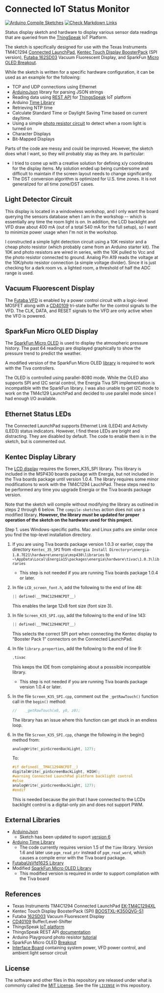 # Connected IoT Status Monitor

[![Arduino Compile Sketches](https://github.com/Andy4495/ConnectedStatusMonitor/actions/workflows/arduino-compile-sketches.yml/badge.svg)](https://github.com/Andy4495/ConnectedStatusMonitor/actions/workflows/arduino-compile-sketches.yml)
[![Check Markdown Links](https://github.com/Andy4495/ConnectedStatusMonitor/actions/workflows/CheckMarkdownLinks.yml/badge.svg)](https://github.com/Andy4495/ConnectedStatusMonitor/actions/workflows/CheckMarkdownLinks.yml)

Status display sketch and hardware to display various sensor data readings that are queried from the [ThingSpeak][6] IoT Platform.

The sketch is specifically designed for use with the Texas Instruments TM4C1294 [Connected LaunchPad][1], [Kentec Touch Display BoosterPack][2] (SPI version), [Futaba 162SD03][9] Vacuum Fluorescent Display, and SparkFun [Micro OLED Breakout][12].

While the sketch is written for a specific hardware configuration, it can be used as an example for the following:

- TCP and UDP connections using Ethernet
- [ArduinoJson][3] library for parsing JSON strings
- Reading data using [REST API][4] for [ThingsSpeak][6] IoT platform
- Arduino [Time Library][5]
- Retrieving NTP time
- Calculate Standard Time or Daylight Saving Time based on current day/time.
- Using a simple [photo resistor circuit][7] to detect when a room light is turned on
- Character Displays
- Bit-Mapped Displays

Parts of the code are messy and could be improved. However, the sketch does what I want, so they will probably stay as they are. In particular:

- I tried to come up with a creative solution for defining x/y coordinates for the display items. My solution ended up being cumbersome and difficult to maintain if the screen layout needs to change significantly.
- The DST conversion algorithm is optimized for U.S. time zones. It is not generalized for all time zone/DST cases.

## Light Detector Circuit

This display is located in a windowless workshop, and I only want the board querying the sensors database when I am in the workshop -- which is essentially any time the room light is on. In addition, the LCD backlight and VFD draw about 400 mA (out of a total 540 mA for the full setup), so I want to minimize power usage when I'm not in the workshop.

I constructed a simple light detection circuit using a 10K resistor and a cheap photo resistor (which probably came from an Arduino starter kit). The 10K and photo resistors are wired in series, with the 10K pulled to Vcc and the photo resistor connected to ground. Analog Pin A19 reads the voltage at the 10K/photo resistor connection (a simple voltage divider). Since it is just checking for a dark room vs. a lighted room, a threshold of half the ADC range is used.

## Vacuum Fluorescent Display

The [Futaba VFD][9] is enabled by a power control circuit with a logic-level MOSFET along with a [CD40109][11] tri-state buffer for the control signals to the VFD. The CLK, DATA, and RESET signals to the VFD are only active when the VFD is powered.

## SparkFun Micro OLED Display

The [SparkFun Micro OLED][12] is used to display the atmospheric pressure history. The past 64 readings are displayed graphically to show the pressure trend to predict the weather.

A modified version of the SparkFun Micro OLED [library][13] is required to work with the Tiva controllers.

The OLED is controlled using parallel-8080 mode. While the OLED also supports SPI and I2C serial control, the Energia Tiva SPI implementation is incompatible with the SparkFun library. I was also unable to get I2C mode to work on the TM4c129 LaunchPad and decided to use parallel mode since I had enough I/O available.

## Ethernet Status LEDs

The Connected LaunchPad supports Ethernet Link (LED4) and Activity (LED3) status indicators. However, I find these LEDs are bright and distracting. They are disabled by default. The code to enable them is in the sketch, but is commented out.

## Kentec Display Library

The [LCD display][2] requires the Screen_K35_SPI library. This library is included in the MSP430 boards package with Energia, but not included in the Tiva boards package until version 1.0.4. The library requires some minor modifications to work with the TM4C1294 LauchPad. These steps need to be performed any time you upgrade Energia or the Tiva boards package version.

Note that the sketch will compile without modifying the library as outlined in steps 2 through 6 below. The `compile-sketches` action does not use a modified library. **However, the library *must* be updated for proper operation of the sketch on the hardware used for this project.**

Step 1. uses Windows-specific paths. Mac and Linux paths are similar once you find the top-level installation directory.

1. If you are using Tiva boards package version 1.0.3 or earlier, copy the directory `Kentec_35_SPI` from `<Energia Install Directory>\energia-1.8.7E21\hardware\energia\msp430\libraries` to `~\AppData\Local\Energia15\packages\energia\hardware\tivac\1.0.3\libraries`

   - This step is not needed if you are running Tiva boards package 1.0.4 or later.

2. In file `LCD_screen_font.h`, add the following to the end of line 48:

   ```cpp
   || defined(__TM4C1294NCPDT__)
   ```

   This enables the large 12x8 font size (font size 3).

3. In file `Screen_K35_SPI.cpp`, add the following to the end of line 143:

   ```cpp
   || defined(__TM4C1294NCPDT__)
   ```

    This selects the correct SPI port when connecting the Kentec display to "Booster Pack 1" connectors on the Connected LaunchPad.

4. In file `library.properties`, add the following to the end of line 9:

   ```cpp
   ,tivac
   ```

    This keeps the IDE from complaining about a posssible incompatible library.

   - This step is not needed if you are running Tiva boards package version 1.0.4 or later.

5. In the file `Screen_K35_SPI.cpp`, comment out the `_getRawTouch()` function call in the `begin()` method:

   ```cpp
   //    _getRawTouch(x0, y0, z0);
   ```

   The library has an issue where this function can get stuck in an endless loop.

6. In the file `Screen_K35_SPI.cpp`, change the following in the begin() method from:

   ```cpp
   analogWrite(_pinScreenBackLight, 127);
   ```

   To:

   ```cpp
   #if defined(__TM4C1294NCPDT__)
   digitalWrite(_pinScreenBackLight, HIGH);
   #warning Connected LaunchPad platform backlight control
   #else
   analogWrite(_pinScreenBackLight, 127);
   #endif
   ```

    This is needed because the pin that I have connected to the LCDs backlight control is a digital-only pin and does not support PWM.

## External Libraries

- [ArduinoJson][3]
  - Sketch has been updated to suport [version 6][15]
- [Arduino Time Library][5]
  - The code currently requires version 1.5 of the `Time` library. Version 1.6 and later use `pgm_read_ptr` instead of `pgm_read_word`, which causes a compile error with the Tiva board package.
- [FutabaUsVfd162S Library][8]
- Modified [SparkFun Micro OLED Library][13]
  - This modified version is required in order to support compilation with the Tiva board

## References

- Texas Instruments TM4C1294 Connected LaunchPad [EK-TM4C1294XL][1]
- Kentec Touch Display BoosterPack (SPI) [BOOSTXL-K350QVG-S1][2]
- Futaba [162SD03][9] Vacuum Fluorescent Display
- [CD40109][11] Buffer/Level-Shifter
- ThingsSpeak [IoT platform][6]
- ThingsSpeak REST API [documentation][4]
- Arduino Playground photo resistor [tutorial][7]
- SparkFun Micro OLED [Breakout][12]
- [Interface Board][14] containing system power, VFD power control, and ambient light sensor circuit

## License

The software and other files in this repository are released under what is commonly called the [MIT License][100]. See the file [`LICENSE`][101] in this repository.

[1]: http://www.ti.com/tool/EK-TM4C1294XL
[2]: http://www.ti.com/tool/boostxl-k350qvg-s1
[3]: https://arduinojson.org/
[4]: https://www.mathworks.com/help/thingspeak/read-data-from-channel.html
[5]: https://github.com/PaulStoffregen/Time
[6]: https://thingspeak.com/
[7]: https://playground.arduino.cc/Learning/PhotoResistor
[8]: https://github.com/Andy4495/FutabaVFD162S
[9]: https://www.allelectronics.com/mas_assets/media/allelectronics2018/spec/VFD-162.pdf
[10]: https://playground.arduino.cc/Main/FutabaUsVfd/
[11]: https://www.ti.com/lit/ds/symlink/cd40109b.pdf
[12]: https://www.sparkfun.com/products/13003
[13]: https://github.com/Andy4495/SparkFun_Micro_OLED_Arduino_Library
[14]: hardware/README.md
[15]: https://arduinojson.org/v6/doc/upgrade/
[100]: https://choosealicense.com/licenses/mit/
[101]: ./LICENSE
[200]: https://github.com/Andy4495/ConnectedStatusMonitor
